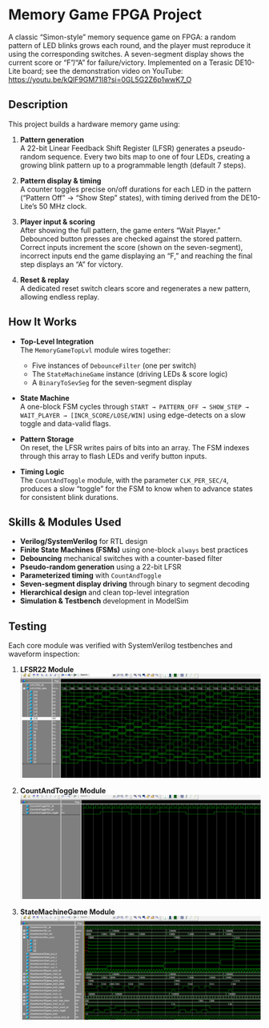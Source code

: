 # Memory Game FPGA Project

A classic “Simon-style” memory sequence game on FPGA: a random pattern of LED blinks grows each round, and the player must reproduce it using the corresponding switches. A seven-segment display shows the current score or “F”/“A” for failure/victory. Implemented on a Terasic DE10-Lite board; see the demonstration video on YouTube: https://youtu.be/kQlF9GM71I8?si=0GL5G2Z6p1wwK7_O

## Description

This project builds a hardware memory game using:

1. **Pattern generation**  
   A 22-bit Linear Feedback Shift Register (LFSR) generates a pseudo-random sequence. Every two bits map to one of four LEDs, creating a growing blink pattern up to a programmable length (default 7 steps).

2. **Pattern display & timing**  
   A counter toggles precise on/off durations for each LED in the pattern (“Pattern Off” → “Show Step” states), with timing derived from the DE10-Lite’s 50 MHz clock.

3. **Player input & scoring**  
   After showing the full pattern, the game enters “Wait Player.” Debounced button presses are checked against the stored pattern. Correct inputs increment the score (shown on the seven-segment), incorrect inputs end the game displaying an “F,” and reaching the final step displays an “A” for victory.

4. **Reset & replay**  
   A dedicated reset switch clears score and regenerates a new pattern, allowing endless replay.

## How It Works

- **Top-Level Integration**  
  The `MemoryGameTopLvl` module wires together:
  - Five instances of `DebounceFilter` (one per switch)  
  - The `StateMachineGame` instance (driving LEDs & score logic)  
  - A `BinaryToSevSeg` for the seven-segment display  

- **State Machine**  
  A one-block FSM cycles through `START → PATTERN_OFF → SHOW_STEP → WAIT_PLAYER → [INCR_SCORE/LOSE/WIN]` using edge-detects on a slow toggle and data-valid flags.

- **Pattern Storage**  
  On reset, the LFSR writes pairs of bits into an array. The FSM indexes through this array to flash LEDs and verify button inputs.

- **Timing Logic**  
  The `CountAndToggle` module, with the parameter `CLK_PER_SEC/4`, produces a slow “toggle” for the FSM to know when to advance states for consistent blink durations.

## Skills & Modules Used

- **Verilog/SystemVerilog** for RTL design  
- **Finite State Machines (FSMs)** using one-block `always` best practices  
- **Debouncing** mechanical switches with a counter-based filter  
- **Pseudo-random generation** using a 22-bit LFSR  
- **Parameterized timing** with `CountAndToggle`  
- **Seven-segment display driving** through binary to segment decoding  
- **Hierarchical design** and clean top-level integration
- **Simulation & Testbench** development in ModelSim 

## Testing

Each core module was verified with SystemVerilog testbenches and waveform inspection:

1. **LFSR22 Module**  
   ![LFSR22 Testbench Waveform](https://github.com/DanKim15/MemoryGame/blob/main/lfsr_waveform.png)

2. **CountAndToggle Module**  
   ![CountAndToggle Testbench Waveform](https://github.com/DanKim15/MemoryGame/blob/main/count_and_toggle_waveform.png)

3. **StateMachineGame Module**  
   ![StateMachineGame Testbench Waveform](https://github.com/DanKim15/MemoryGame/blob/main/statemachinegame_waveform.png)

